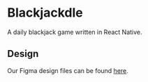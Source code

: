 # Blackjackdle

A daily blackjack game written in React Native.

## Design

Our Figma design files can be found [here](https://www.figma.com/design/qLp4b03S8RZHs0lnreywOm/The-Codesters---Blackjackdle?node-id=0-1&t=a6XuLp3EtbFQmDKd-1).
